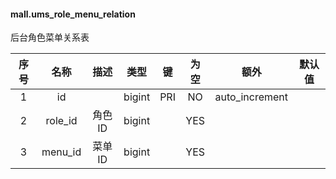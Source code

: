 #### mall.ums_role_menu_relation 
后台角色菜单关系表

| 序号 | 名称 | 描述 | 类型 | 键 | 为空 | 额外 | 默认值 |
| :--: | :--: | :--: | :--: | :--: | :--: | :--: | :--: |
| 1 | id |  | bigint | PRI | NO | auto_increment |  |
| 2 | role_id | 角色ID | bigint |  | YES |  |  |
| 3 | menu_id | 菜单ID | bigint |  | YES |  |  |
